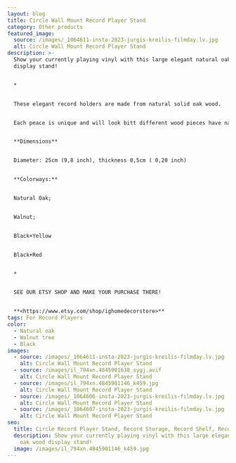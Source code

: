 ```yaml
---
layout: blog
title: Circle Wall Mount Record Player Stand
category: Other products
featured_image:
  source: /images/_1064611-insta-2023-jurgis-kreilis-filmday.lv.jpg
  alt: Circle Wall Mount Record Player Stand
description: >-
  Show your currently playing vinyl with this large elegant natural oak wood
  display stand!


  *


  These elegant record holders are made from natural solid oak wood. 


  Each peace is unique and will look bitt different wood pieces have natural knots, imperfections, and patterns that differ.


  **Dimensions**


  Diameter: 25cm (9,8 inch), thickness 0,5cm ( 0,20 inch)


  **Colorways:**


  Natural Oak;


  Walnut;


  Black+Yellow


  Black+Red


  *


  SEE OUR ETSY SHOP AND MAKE YOUR PURCHASE THERE!


  **<https://www.etsy.com/shop/ighomedecorstore>**
tags: For Record Players
color:
  - Natural oak
  - Walnut tree
  - Black
images:
  - source: /images/_1064611-insta-2023-jurgis-kreilis-filmday.lv.jpg
    alt: Circle Wall Mount Record Player Stand
  - source: /images/il_794xn.4845901638_sygj.avif
    alt: Circle Wall Mount Record Player Stand
  - source: /images/il_794xn.4845901146_k459.jpg
    alt: Circle Wall Mount Record Player Stand
  - source: /images/_1064606-insta-2023-jurgis-kreilis-filmday.lv.jpg
    alt: Circle Wall Mount Record Player Stand
  - source: /images/_1064607-insta-2023-jurgis-kreilis-filmday.lv.jpg
    alt: Circle Wall Mount Record Player Stand
seo:
  title: Circle Record Player Stand, Record Storage, Record Shelf, Record Holder
  description: Show your currently playing vinyl with this large elegant natural
    oak wood display stand!
  image: /images/il_794xn.4845901146_k459.jpg
---
```

